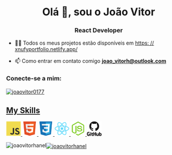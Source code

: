 <h1 align = "center"> Olá 👋, sou o João Vitor </h1>
<h3 align = "center"> React Developer </h3>

- 👨‍💻 Todos os meus projetos estão disponíveis em [https: // xnufyportfolio.netlify.app/](https://xnufyportfolio.netlify.app/)

- 📫 Como entrar em contato comigo **joao_vitorh@outlook.com**

<h3 align = "left"> Conecte-se a mim: </h3>
<p align = "left">
<a href="https://instagram.com/joaovitor0177" target="blank"> <img align = "center" src = "https://raw.githubusercontent.com/rahuldkjain/github-profile-readme-generator/master/src/images/icons/Social/instagram.svg" alt = "joaovitor0177" height = "30" largura = " 40 "/> </ a>
</p>

## My Skills
<img src="https://raw.githubusercontent.com/devicons/devicon/master/icons/javascript/javascript-original.svg" alt="javascript" width="40" height="40"
style="max-width:100%;"></img>
<img src="https://raw.githubusercontent.com/devicons/devicon/master/icons/html5/html5-original.svg" alt="html5" width="40" height="40"
style="max-width:100%;"></img>
<img src="https://raw.githubusercontent.com/devicons/devicon/master/icons/css3/css3-original.svg" alt="css" width="40" height="40"
style="max-width:100%;"></img>
<img src="https://raw.githubusercontent.com/devicons/devicon/master/icons/react/react-original.svg" alt="react" width="40" height="40"
style="max-width:100%;"></img>
<img src="https://raw.githubusercontent.com/devicons/devicon/master/icons/nodejs/nodejs-original.svg" alt="nodejs" width="40" height="40"
style="max-width:100%;"></img>
<img src="https://raw.githubusercontent.com/devicons/devicon/master/icons/github/github-original-wordmark.svg" alt="github" width="40" height="40"
style="max-width:100%;"></img>


<p> <img align = "left" src = "https://github-readme-stats.vercel.app/api/top-langs?username=joaovitorhanel&show_icons=true&locale=en&layout=compact" alt = "joaovitorhanel" /> </p>

<p><img align = "center" src = "https://github-readme-stats.vercel.app/api?username=joaovitorhanel&show_icons=true&locale=en" alt = "joaovitorhanel" /> </p>
